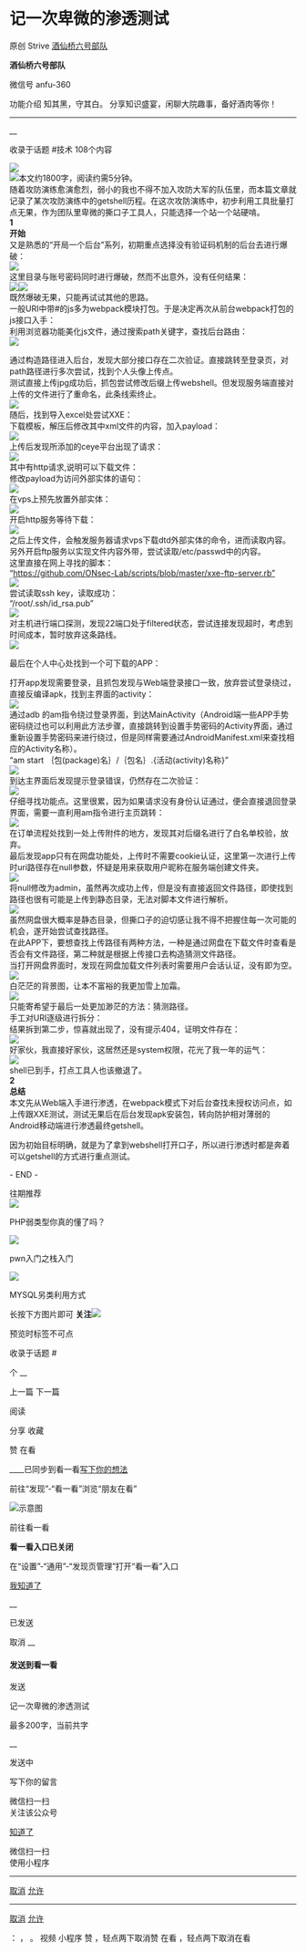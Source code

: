 #  记一次卑微的渗透测试

原创 Strive  [ 酒仙桥六号部队 ](javascript:void\(0\);)

**酒仙桥六号部队** ![]()

微信号 anfu-360

功能介绍 知其黑，守其白。 分享知识盛宴，闲聊大院趣事，备好酒肉等你！

____

__

收录于话题 #技术 108个内容

![](https://raw.githubusercontent.com/tuchuang9/tc1/refs/heads/main/public/20211006190739.png)  
![](https://raw.githubusercontent.com/tuchuang9/tc1/refs/heads/main/public/20211006190747.png)本文约1800字，阅读约需5分钟。  
随着攻防演练愈演愈烈，弱小的我也不得不加入攻防大军的队伍里，而本篇文章就记录了某次攻防演练中的getshell历程。在这次攻防演练中，初步利用工具批量打点无果，作为团队里卑微的撕口子工具人，只能选择一个站一个站硬啃。  
![]()  
 **1**  
 **开始**  
又是熟悉的“开局一个后台”系列，初期重点选择没有验证码机制的后台去进行爆破：  
![](https://raw.githubusercontent.com/tuchuang9/tc1/refs/heads/main/public/20211006190748.png)  
这里目录与账号密码同时进行爆破，然而不出意外，没有任何结果：  
![](https://raw.githubusercontent.com/tuchuang9/tc1/refs/heads/main/public/20211006190749.png)![](https://raw.githubusercontent.com/tuchuang9/tc1/refs/heads/main/public/20211006190750.png)  
既然爆破无果，只能再试试其他的思路。  
一般URI中带#的js多为webpack模块打包。于是决定再次从前台webpack打包的js接口入手：  
![]()  
利用浏览器功能美化js文件，通过搜索path关键字，查找后台路由：  
![](https://raw.githubusercontent.com/tuchuang9/tc1/refs/heads/main/public/20211006190751.png)  
  
通过构造路径进入后台，发现大部分接口存在二次验证。直接跳转至登录页，对path路径进行多次尝试，找到个人头像上传点。  
测试直接上传jpg成功后，抓包尝试修改后缀上传webshell。但发现服务端直接对上传的文件进行了重命名，此条线索终止。  
![](https://raw.githubusercontent.com/tuchuang9/tc1/refs/heads/main/public/20211006190753.png)  
随后，找到导入excel处尝试XXE：  
![]()  
下载模板，解压后修改其中xml文件的内容，加入payload：  
![](https://raw.githubusercontent.com/tuchuang9/tc1/refs/heads/main/public/20211006190754.png)  
上传后发现所添加的ceye平台出现了请求：  
![](https://raw.githubusercontent.com/tuchuang9/tc1/refs/heads/main/public/20211006190755.png)  
其中有http请求,说明可以下载文件：  
![]()  
修改payload为访问外部实体的语句：  
![](https://raw.githubusercontent.com/tuchuang9/tc1/refs/heads/main/public/20211006190756.png)  
在vps上预先放置外部实体：  
![](https://raw.githubusercontent.com/tuchuang9/tc1/refs/heads/main/public/20211006190757.png)  
开启http服务等待下载：  
![](https://raw.githubusercontent.com/tuchuang9/tc1/refs/heads/main/public/20211006190758.png)  
之后上传文件，会触发服务器请求vps下载dtd外部实体的命令，进而读取内容。另外开启ftp服务以实现文件内容外带，尝试读取/etc/passwd中的内容。  
这里直接在网上寻找的脚本：  
“https://github.com/ONsec-Lab/scripts/blob/master/xxe-ftp-server.rb”  
![](https://raw.githubusercontent.com/tuchuang9/tc1/refs/heads/main/public/20211006190759.png)  
尝试读取ssh key，读取成功：  
“/root/.ssh/id_rsa.pub”  
![](https://raw.githubusercontent.com/tuchuang9/tc1/refs/heads/main/public/20211006190800.png)  
对主机进行端口探测，发现22端口处于filtered状态，尝试连接发现超时，考虑到时间成本，暂时放弃这条路线。  
![](https://raw.githubusercontent.com/tuchuang9/tc1/refs/heads/main/public/20211006190801.png)  
  
最后在个人中心处找到一个可下载的APP：  
![]()  
  
打开app发现需要登录，且抓包发现与Web端登录接口一致，放弃尝试登录绕过，直接反编译apk，找到主界面的activity：  
![](https://raw.githubusercontent.com/tuchuang9/tc1/refs/heads/main/public/20211006190802.png)  
通过adb
的am指令绕过登录界面，到达MainActivity（Android端一些APP手势密码绕过也可以利用此方法步骤，直接跳转到设置手势密码的Activity界面，通过重新设置手势密码来进行绕过，但是同样需要通过AndroidManifest.xml来查找相应的Activity名称）。  
“am start ｛包(package)名｝/｛包名｝.{活动(activity)名称}”  
![](https://raw.githubusercontent.com/tuchuang9/tc1/refs/heads/main/public/20211006190803.png)  
到达主界面后发现提示登录错误，仍然存在二次验证：  
![](https://raw.githubusercontent.com/tuchuang9/tc1/refs/heads/main/public/20211006190804.png)  
仔细寻找功能点。这里很累，因为如果请求没有身份认证通过，便会直接退回登录界面，需要一直利用am指令进行主页跳转：  
![](https://raw.githubusercontent.com/tuchuang9/tc1/refs/heads/main/public/20211006190805.png)  
在订单流程处找到一处上传附件的地方，发现其对后缀名进行了白名单校验，放弃。  
![]()  
最后发现app只有在网盘功能处，上传时不需要cookie认证，这里第一次进行上传时uri路径存在null参数，怀疑是用来获取用户昵称在服务端创建文件夹。  
![](https://raw.githubusercontent.com/tuchuang9/tc1/refs/heads/main/public/20211006190806.png)  
将null修改为admin，虽然再次成功上传，但是没有直接返回文件路径，即使找到路径也很有可能是上传到静态目录，无法对脚本文件进行解析。  
![](https://raw.githubusercontent.com/tuchuang9/tc1/refs/heads/main/public/20211006190807.png)  
虽然网盘很大概率是静态目录，但撕口子的迫切感让我不得不把握住每一次可能的机会，遂开始尝试查找路径。  
在此APP下，要想查找上传路径有两种方法，一种是通过网盘在下载文件时查看是否会有文件路径，第二种就是根据上传接口去构造猜测文件路径。  
当打开网盘界面时，发现在网盘加载文件列表时需要用户会话认证，没有即为空。  
![](https://raw.githubusercontent.com/tuchuang9/tc1/refs/heads/main/public/20211006190808.png)  
白茫茫的背景图，让本不富裕的我更加雪上加霜。  
![](https://raw.githubusercontent.com/tuchuang9/tc1/refs/heads/main/public/20211006190809.png)  
只能寄希望于最后一处更加渺茫的方法：猜测路径。  
手工对URI逐级进行拆分：  
![]()  
结果拆到第二步，惊喜就出现了，没有提示404，证明文件存在：  
![](https://raw.githubusercontent.com/tuchuang9/tc1/refs/heads/main/public/20211006190810.png)  
好家伙，我直接好家伙，这居然还是system权限，花光了我一年的运气：  
![](https://raw.githubusercontent.com/tuchuang9/tc1/refs/heads/main/public/20211006190811.png)  
shell已到手，打点工具人也该撤退了。  
![]()  
 **2**  
 **总结**  
本文先从Web端入手进行渗透，在webpack模式下对后台查找未授权访问点，如上传跟XXE测试，测试无果后在后台发现apk安装包，转向防护相对薄弱的Android移动端进行渗透最终getshell。  
  
因为初始目标明确，就是为了拿到webshell打开口子，所以进行渗透时都是奔着可以getshell的方式进行重点测试。  
  
\- END -  
  
往期推荐  
[![](https://raw.githubusercontent.com/tuchuang9/tc1/refs/heads/main/public/20211006190812.png)](http://mp.weixin.qq.com/s?__biz=MzAwMzYxNzc1OA==&mid=2247492966&idx=1&sn=2b038d9a295a5ccde7ea717a83a31c99&chksm=9b3ac3d7ac4d4ac1264d6726a3b417e53812cd7f1694c0140ccd62ab1ace9644c112ae9cf9d3&scene=21#wechat_redirect)

PHP弱类型你真的懂了吗？  

[![](https://raw.githubusercontent.com/tuchuang9/tc1/refs/heads/main/public/20211006190813.png)](http://mp.weixin.qq.com/s?__biz=MzAwMzYxNzc1OA==&mid=2247493672&idx=1&sn=a232d6cb3a87a10dbe2fffe67265aa0b&chksm=9b3ace99ac4d478f63aa57e2d0268f93a07b63e5c471ef2186fa58ac192a0fbe2a96ee426973&scene=21#wechat_redirect)

pwn入门之栈入门

[![](https://raw.githubusercontent.com/tuchuang9/tc1/refs/heads/main/public/20211006190814.png)](http://mp.weixin.qq.com/s?__biz=MzAwMzYxNzc1OA==&mid=2247493839&idx=1&sn=6e580a2e6194c80903adb1cacde39ae9&chksm=9b3ace7eac4d4768a5cf83bc22c0dbb618ad674e85f1a4ef18f9069f119117e2529aef77aac5&scene=21#wechat_redirect)

MYSQL另类利用方式

  
长按下方图片即可
**关注**![](https://raw.githubusercontent.com/tuchuang9/tc1/refs/heads/main/public/20211006190815.png)  

预览时标签不可点

收录于话题 #

个 __

上一篇 下一篇

阅读

分享 收藏

赞 在看

____已同步到看一看[写下你的想法](javascript:;)

前往“发现”-“看一看”浏览“朋友在看”

![示意图](//res.wx.qq.com/mmbizwap/zh_CN/htmledition/images/pic/appmsg/pic_like_comment55871f.png)

前往看一看

**看一看入口已关闭**

在“设置”-“通用”-“发现页管理”打开“看一看”入口

[我知道了](javascript:;)

__

已发送

取消 __

####  发送到看一看

发送

记一次卑微的渗透测试

最多200字，当前共字

__

发送中

写下你的留言

微信扫一扫  
关注该公众号

[知道了](javascript:;)

微信扫一扫  
使用小程序

****

[取消](javascript:void\(0\);) [允许](javascript:void\(0\);)

****

[取消](javascript:void\(0\);) [允许](javascript:void\(0\);)

： ， 。 视频 小程序 赞 ，轻点两下取消赞 在看 ，轻点两下取消在看

